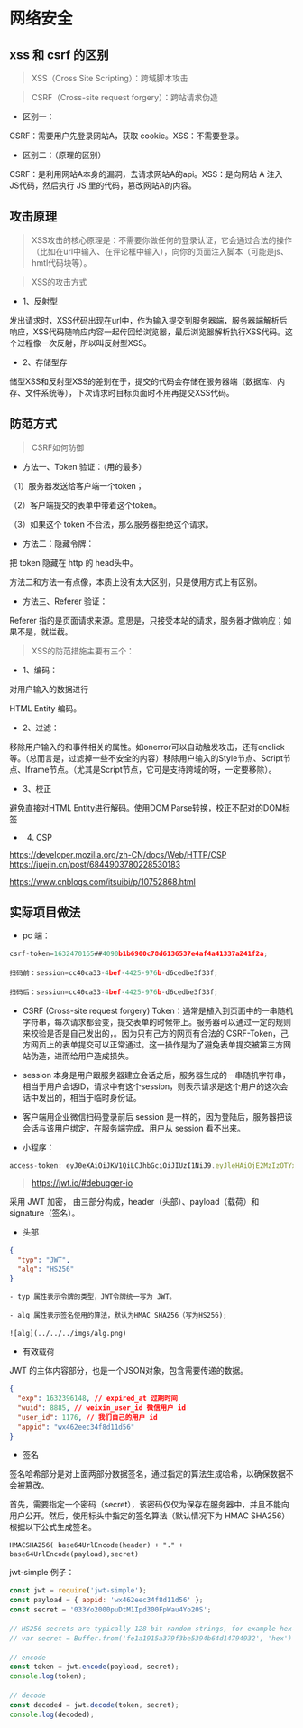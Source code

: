 # 网络安全

## xss 和 csrf 的区别

> XSS（Cross Site Scripting）：跨域脚本攻击

> CSRF（Cross-site request forgery）：跨站请求伪造

- 区别一：

CSRF：需要用户先登录网站A，获取 cookie。XSS：不需要登录。

- 区别二：（原理的区别）

CSRF：是利用网站A本身的漏洞，去请求网站A的api。XSS：是向网站 A 注入 JS代码，然后执行 JS 里的代码，篡改网站A的内容。

## 攻击原理

> XSS攻击的核心原理是：不需要你做任何的登录认证，它会通过合法的操作（比如在url中输入、在评论框中输入），向你的页面注入脚本（可能是js、hmtl代码块等）。

> XSS的攻击方式

- 1、反射型

发出请求时，XSS代码出现在url中，作为输入提交到服务器端，服务器端解析后响应，XSS代码随响应内容一起传回给浏览器，最后浏览器解析执行XSS代码。这个过程像一次反射，所以叫反射型XSS。

- 2、存储型存

储型XSS和反射型XSS的差别在于，提交的代码会存储在服务器端（数据库、内存、文件系统等），下次请求时目标页面时不用再提交XSS代码。

## 防范方式

> CSRF如何防御

- 方法一、Token 验证：（用的最多）

（1）服务器发送给客户端一个token；

（2）客户端提交的表单中带着这个token。

（3）如果这个 token 不合法，那么服务器拒绝这个请求。

- 方法二：隐藏令牌：

把 token 隐藏在 http 的 head头中。

方法二和方法一有点像，本质上没有太大区别，只是使用方式上有区别。

- 方法三、Referer 验证：

Referer 指的是页面请求来源。意思是，只接受本站的请求，服务器才做响应；如果不是，就拦截。

> XSS的防范措施主要有三个：

- 1、编码：

对用户输入的数据进行

HTML Entity 编码。

- 2、过滤：

移除用户输入的和事件相关的属性。如onerror可以自动触发攻击，还有onclick等。（总而言是，过滤掉一些不安全的内容）移除用户输入的Style节点、Script节点、Iframe节点。（尤其是Script节点，它可是支持跨域的呀，一定要移除）。

- 3、校正

避免直接对HTML Entity进行解码。使用DOM Parse转换，校正不配对的DOM标签

- 4. CSP

https://developer.mozilla.org/zh-CN/docs/Web/HTTP/CSP
https://juejin.cn/post/6844903780228530183

https://www.cnblogs.com/itsuibi/p/10752868.html


## 实际项目做法

- pc 端：

```js
csrf-token=1632470165##4090b1b6900c78d6136537e4af4a41337a241f2a;

扫码前：session=cc40ca33-4bef-4425-976b-d6cedbe3f33f;

扫码后：session=cc40ca33-4bef-4425-976b-d6cedbe3f33f;
```

  * CSRF (Cross-site request forgery) Token：通常是植入到页面中的一串随机字符串，每次请求都会变，提交表单的时候带上。服务器可以通过一定的规则来校验是否是自己发出的，。因为只有己方的网页有合法的 CSRF-Token，己方网页上的表单提交可以正常通过。这一操作是为了避免表单提交被第三方网站伪造，进而给用户造成损失。

  * session 本身是用户跟服务器建立会话之后，服务器生成的一串随机字符串，相当于用户会话ID，请求中有这个session，则表示请求是这个用户的这次会话中发出的，相当于临时身份证。

  * 客户端用企业微信扫码登录前后 session 是一样的，因为登陆后，服务器把该会话与该用户绑定，在服务端完成，用户从 session 看不出来。

- 小程序：

```js
access-token: eyJ0eXAiOiJKV1QiLCJhbGciOiJIUzI1NiJ9.eyJleHAiOjE2MzIzOTYxNDgsInd1aWQiOjg4ODUsInVzZXJfaWQiOjExNzYsImFwcGlkIjoid3g0NjJlZWMzNGY4ZDExZDU2In0.42K3lvTqDlJAcx2jCDvs_meS_nDFF10gPXAgLI_hM5o
```

> https://jwt.io/#debugger-io

采用 JWT 加密， 由三部分构成，header（头部）、payload（载荷）和 signature（签名）。

  * 头部

  ```json
  {
    "typ": "JWT",
    "alg": "HS256"
  }
  ```

    - typ 属性表示令牌的类型，JWT令牌统一写为 JWT。

    - alg 属性表示签名使用的算法，默认为HMAC SHA256（写为HS256);

    ![alg](../../../imgs/alg.png)


  * 有效载荷

  JWT 的主体内容部分，也是一个JSON对象，包含需要传递的数据。

  ```json
  {
    "exp": 1632396148, // expired_at 过期时间
    "wuid": 8885, // weixin_user_id 微信用户 id
    "user_id": 1176, // 我们自己的用户 id
    "appid": "wx462eec34f8d11d56"
  }
  ```

  * 签名

  签名哈希部分是对上面两部分数据签名，通过指定的算法生成哈希，以确保数据不会被篡改。

  首先，需要指定一个密码（secret），该密码仅仅为保存在服务器中，并且不能向用户公开。然后，使用标头中指定的签名算法（默认情况下为 HMAC SHA256）根据以下公式生成签名。

  ```
  HMACSHA256( base64UrlEncode(header) + "." + base64UrlEncode(payload),secret)
  ```

  jwt-simple 例子：

  ```js
  const jwt = require('jwt-simple');
  const payload = { appid: 'wx462eec34f8d11d56' };
  const secret = '033Yo2000puDtM1Ipd300FpWau4Yo20S';
  
  // HS256 secrets are typically 128-bit random strings, for example hex-encoded:
  // var secret = Buffer.from('fe1a1915a379f3be5394b64d14794932', 'hex')
  
  // encode
  const token = jwt.encode(payload, secret);
  console.log(token);

  // decode
  const decoded = jwt.decode(token, secret);
  console.log(decoded);
  ```
